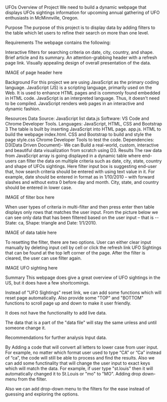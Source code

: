 UFOs
Overview of Project
We need to build a dynamic webpage that displays UFOs sightings information for upcoming annual gathering of UFO enthusiasts in McMinnville, Oregon.

Purpose
The purpose of this project is to display data by adding filters to the table which let users to refine their search on more than one level.

Requirements
The webpage contains the following:

Interactive filters for searching criteria on date, city, country, and shape.
Brief article and its summary.
An attention-grabbing header with a refresh page link.
Visually appealing design of overall presentation of the data.

IMAGE of page header here

Background
For this project we are using JavaScript as the primary coding language. JavaScript (JS) is a scripting language, primarily used on the Web. It is used to enhance HTML pages and is commonly found embedded in HTML code. JavaScript is an interpreted language. Thus, it doesn't need to be compiled. JavaScript renders web pages in an interactive and dynamic fashion.

Resources
Data Source: JavaScript list data.js
Software: VS Code and Chrome Developer Tools.
Languages: JavaScript, HTML, CSS and Bootstrap 3
The table is built by inserting JavaScript into HTML page. app.js.
HTML to build the webpage index.html.
CSS and Bootstrap to build and style the page style.css
Chrome Developer Tools to test the code.
Dependencies: D3(Data Driven Document)- We can Build a real-world, custom, interactive and beautiful data visualization from scratch using D3.
Results
The raw data from JavaScript array is going displayed in a dynamic table where end-users can filter the data on multiple criteria such as date, city, state, country and shape of UFOs sightings. Here filter input box is suggesting end-user that, how search criteria should be entered with using text value in it. For example, date should be entered in format as in 1/10/2010 – with forward slashes and without extra 0 before day and month. City, state, and country should be entered in lower case.

IMAGE of filter box here

When user types of criteria in multi-filter and then press enter then table displays only rows that matches the user input. From the picture below we can see only data that has been filtered based on the user input – that is -- State: ca, Shape: triangle and Date: 1/1/2010.

IMAGE of data table here

To resetting the filter, there are two options. User can either clear input manually by deleting input cell by cell or click the refresh link UFO Sightings that can be found at the top left corner of the page. After the filter is cleared, the user can use filter again.

IMAGE UFO sighting here

Summary
This webpage does give a great overview of UFO sightings in the US, but it does have a few shortcomings.

Instead of "UFO Sightings" reset link, we can add some functions which will reset page automatically. Also provide some "TOP" and "BOTTOM" functions to scroll page up and down to make it user friendly.

It does not have the functionality to add live data.

The data that is a part of the "data file" will stay the same unless and until someone change it.

Recommendations for further analysis
Input data.

By Adding a code that will convert all letters to lower case from user input. For example, no matter which format user used to type “CA” or “Ca” instead of “ca”, the code will still be able to process and find the results.
Also we can add some functinality that will change the user input to exact keys which will match the data. For example, if user type "st.louis" then it will automatically changed it to St.Louis or "mo" to "MO".
Adding drop down-menu from the filter.

Also we can add drop-down menu to the filters for the ease instead of guessing and exploring the options.
